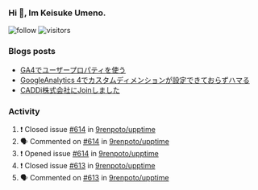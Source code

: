 ### Hi 👋, Im Keisuke Umeno.

<!--
**9renpoto/9renpoto** is a ✨ _special_ ✨ repository because its `README.md` (this file) appears on your GitHub profile.

Here are some ideas to get you started:

- 🔭 I’m currently working on ...
- 🌱 I’m currently learning ...
- 👯 I’m looking to collaborate on ...
- 🤔 I’m looking for help with ...
- 💬 Ask me about ...
- 📫 How to reach me: ...
- 😄 Pronouns: ...
- ⚡ Fun fact: ...
-->

![follow](https://img.shields.io/github/followers/9renpoto?label=Follow&style=social)
![visitors](https://komarev.com/ghpvc/?username=9renpoto&label=Profile%20views&color=0e75b6&style=flat)

### Blogs posts

<!-- BLOG-POST-LIST:START -->
- [GA4でユーザープロパティを使う](https://9renpoto.dev/2021/02/21/google-analytics-4-user-properties/)
- [GoogleAnalytics 4でカスタムディメンションが設定できておらずハマる](https://9renpoto.dev/2021/02/13/google-analytics-4/)
- [CADDi株式会社にJoinしました](https://9renpoto.dev/2020/12/05/join/)
<!-- BLOG-POST-LIST:END -->

### Activity

<!--START_SECTION:activity-->
1. ❗️ Closed issue [#614](https://github.com/9renpoto/upptime/issues/614) in [9renpoto/upptime](https://github.com/9renpoto/upptime)
2. 🗣 Commented on [#614](https://github.com/9renpoto/upptime/issues/614) in [9renpoto/upptime](https://github.com/9renpoto/upptime)
3. ❗️ Opened issue [#614](https://github.com/9renpoto/upptime/issues/614) in [9renpoto/upptime](https://github.com/9renpoto/upptime)
4. ❗️ Closed issue [#613](https://github.com/9renpoto/upptime/issues/613) in [9renpoto/upptime](https://github.com/9renpoto/upptime)
5. 🗣 Commented on [#613](https://github.com/9renpoto/upptime/issues/613) in [9renpoto/upptime](https://github.com/9renpoto/upptime)
<!--END_SECTION:activity-->

<!--START_SECTION:waka-->
<!--END_SECTION:waka-->
